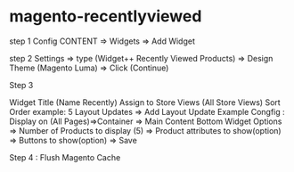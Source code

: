# magento-recentlyviewed

step 1 Config
CONTENT => Widgets => Add Widget

step 2 
Settings => type (Widget++ Recently Viewed Products) => Design Theme (Magento Luma) => Click (Continue)

Step 3 

Widget Title (Name Recently)
Assign to Store Views (All Store Views)
Sort Order  example:  5
Layout Updates => Add Layout Update
      Example Congfig :
      Display on (All Pages)=>Container => Main Content Bottom
      Widget Options => Number of Products to display (5) => Product attributes to show(option) => Buttons to show(option) => Save
      
Step 4 : Flush Magento Cache

